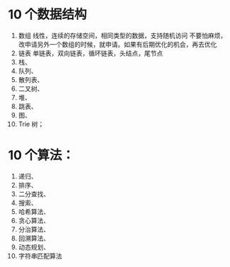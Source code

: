 # 10 个数据结构
1. 数组
    线性，连续的存储空间，相同类型的数据，支持随机访问
    不要怕麻烦，改申请另外一个数组的时候，就申请。如果有后期优化的机会，再去优化
2. 链表
    单链表，双向链表，循环链表，头结点，尾节点
3. 栈、
4. 队列、
5. 散列表、
6. 二叉树、
7. 堆、
8. 跳表、
9. 图、
10. Trie 树；

# 10 个算法：
1. 递归、
2. 排序、
3. 二分查找、
4. 搜索、
5. 哈希算法、
6. 贪心算法、
7. 分治算法、
8. 回溯算法、
9. 动态规划、
10. 字符串匹配算法